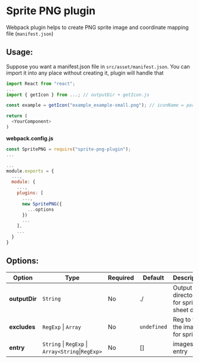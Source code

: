 # Sprite PNG plugin
Webpack plugin helps to create PNG sprite image and coordinate mapping file (`manifest.json`)
## Usage:
Suppose you want a manifest.json file in `src/asset/manifest.json`. You can import it into any place without creating it, plugin will handle that  
```js
import React from "react";
...
import { getIcon } from ...; // outputDir + getIcon.js

const example = getIcon("example_example-small.png"); // iconName = parent folder + "_" + icon name

return (
  <YourComponent>
)
```

**webpack.config.js**
```js
const SpritePNG = require("sprite-png-plugin");
...

...
module.exports = {
  ...,
  module: {
    ...,
    plugins: [
      ...,
      new SpritePNG({
        ...options
      })
      ...
    ],
    ...
  }
}
```

## Options:  
  
| Option        | Type                                                          | Required | Default     | Description                            |
| ------------- | ------------------------------------------------------------- | -------- | ----------- | -------------------------------------- |
| **outputDir** | `String`                                                      | No       | ./          | Output directory for sprite sheet data |
| **excludes**  | `RegExp` &#124; `Array`                                       | No       | `undefined` | Reg to filter the images for sprite    |
| **entry**     | `String` &#124; `RegExp` &#124; `Array<String`&#124;`RegExp>` | No       | []          | images entry                           |
